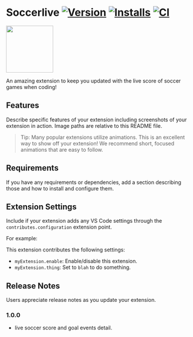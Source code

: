 # Soccerlive  [![Version](https://img.shields.io/visual-studio-marketplace/v/leungyukshing.soccerlive)](https://marketplace.visualstudio.com/items?itemName=leungyukshing.soccerlive) [![Installs](https://img.shields.io/visual-studio-marketplace/i/leungyukshing.soccerlive)](https://marketplace.visualstudio.com/items?itemName=leungyukshing.soccerlive)  [![CI](https://github.com/leungyukshing/SoccerLive/actions/workflows/ci.yaml/badge.svg)](https://github.com/leungyukshing/SoccerLive/actions/workflows/ci.yaml)

<img src="https://raw.githubusercontent.com/VSCodeVim/Vim/master/images/icon.png" height="128">

An amazing extension to keep you updated with the live score of soccer games when coding!

## Features

Describe specific features of your extension including screenshots of your extension in action. Image paths are relative to this README file.

> Tip: Many popular extensions utilize animations. This is an excellent way to show off your extension! We recommend short, focused animations that are easy to follow.

## Requirements

If you have any requirements or dependencies, add a section describing those and how to install and configure them.

## Extension Settings

Include if your extension adds any VS Code settings through the `contributes.configuration` extension point.

For example:

This extension contributes the following settings:

* `myExtension.enable`: Enable/disable this extension.
* `myExtension.thing`: Set to `blah` to do something.

## Release Notes

Users appreciate release notes as you update your extension.

### 1.0.0

+ live soccer score and goal events detail.


